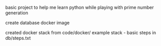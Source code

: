 
basic project to help me learn python while playing with prime number generation



create database docker image

created docker stack from code/docker/ example stack - basic steps in db/steps.txt


